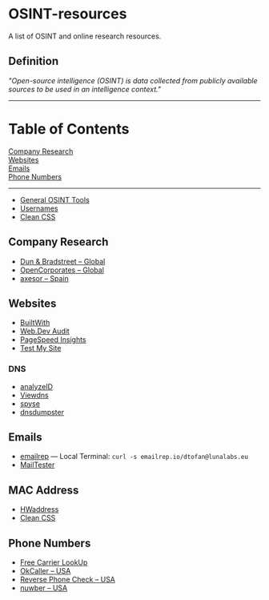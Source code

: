 # OSINT-resources
A list of OSINT and online research resources.

## Definition
_"Open-source intelligence (OSINT) is data collected from publicly available sources to be used in an intelligence context."_

***

# Table of Contents
[Company Research](#company)  
[Websites](#dns)  
[Emails](#email) <br>
[Phone Numbers](#phone) 

***

* [General OSINT Tools](https://www.aware-online.com/en/osint-tools/)
* [Usernames](https://checkusernames.com/)
* [Clean CSS](https://www.cleancss.com/)


<a name="company"/>

## Company Research

* [Dun & Bradstreet – Global](https://www.dnb.com/business-directory.html)
* [OpenCorporates – Global](https://opencorporates.com/)
* [axesor – Spain](https://www.axesor.es/)


<a name="dns"/>

## Websites

* [BuiltWith](https://builtwith.com/)
* [Web.Dev Audit](https://web.dev/measure/)
* [PageSpeed Insights](https://developers.google.com/speed/pagespeed/insights/)
* [Test My Site](https://www.thinkwithgoogle.com/feature/testmysite/)

### DNS

* [analyzeID](https://analyzeid.com/)
* [Viewdns](https://viewdns.info/)
* [spyse](https://spyse.com/tools)
* [dnsdumpster](https://dnsdumpster.com/)


<a name="email"/>

## Emails

* [emailrep](https://emailrep.io/) –– Local Terminal: ```curl -s emailrep.io/dtofan@lunalabs.eu```
* [MailTester](https://mailtester.com/testmail.php)


<a name="mac"/>

## MAC Address

* [HWaddress](https://hwaddress.com/)
* [Clean CSS](https://www.cleancss.com/mac-lookup/)


<a name="phone"/>

## Phone Numbers

* [Free Carrier LookUp](https://freecarrierlookup.com/)
* [OkCaller – USA](https://www.okcaller.com/)
* [Reverse Phone Check – USA](https://www.reversephonecheck.com/)
* [nuwber – USA](https://nuwber.com/)

